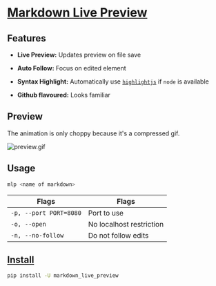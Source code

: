 # [Markdown Live Preview](https://ms-jpq.github.io/markdown-live-preview)

## Features

- **Live Preview:** Updates preview on file save

- **Auto Follow:** Focus on edited element

- **Syntax Highlight:** Automatically use [`highlightjs`](https://github.com/highlightjs/highlight.js) if `node` is available

- **Github flavoured:** Looks familiar

## Preview

The animation is only choppy because it's a compressed gif.

![preview.gif](https://github.com/ms-jpq/markdown-live-preview/raw/md/preview/preview.gif)

## Usage

```sh
mlp <name of markdown>
```

| Flags                  | Flags                    |
| ---------------------- | ------------------------ |
| `-p, --port PORT=8080` | Port to use              |
| `-o, --open`           | No localhost restriction |
| `-n, --no-follow`      | Do not follow edits      |

## [Install](https://pypi.org/project/markdown-live-preview)

```sh
pip install -U markdown_live_preview
```

